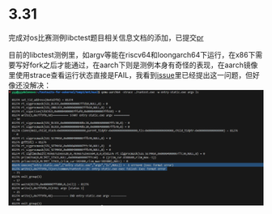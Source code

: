 # 3.31

完成对os比赛测例libctest题目相关信息文档的添加，已提交[pr](https://github.com/oscomp/oskernel-testsuits-cooperation/pull/5)  

目前的libctest测例里，如argv等能在riscv64和loongarch64下运行，在x86下需要写好fork之后才能通过，在aarch下则是测例本身有奇怪的表现，在aarch镜像里使用strace查看运行状态直接是FAIL，我看到[issue](https://github.com/oscomp/starry-next/issues/5)里已经提出这一问题，但好像还没解决：
![](../../asserts/day331-1.png ':class=myImageClass')
